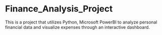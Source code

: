 # Finance_Analysis_Project
This is a project that utilizes Python, Microsoft PowerBI to analyze personal financial data and visualize expenses through an interactive dashboard.
